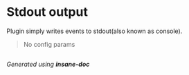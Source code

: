 # Stdout output
Plugin simply writes events to stdout(also known as console).

> No config params

##
 *Generated using **insane-doc***